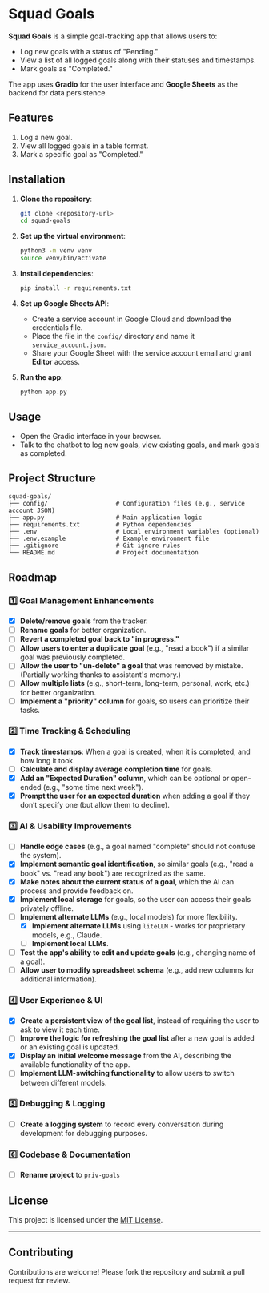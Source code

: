 
# Squad Goals

**Squad Goals** is a simple goal-tracking app that allows users to:
- Log new goals with a status of "Pending."
- View a list of all logged goals along with their statuses and timestamps.
- Mark goals as "Completed."

The app uses **Gradio** for the user interface and **Google Sheets** as the backend for data persistence.

## Features

1. Log a new goal.
2. View all logged goals in a table format.
3. Mark a specific goal as "Completed."

## Installation

1. **Clone the repository**:
   ```bash
   git clone <repository-url>
   cd squad-goals
   ```

2. **Set up the virtual environment**:
   ```bash
   python3 -m venv venv
   source venv/bin/activate
   ```

3. **Install dependencies**:
   ```bash
   pip install -r requirements.txt
   ```

4. **Set up Google Sheets API**:
   - Create a service account in Google Cloud and download the credentials file.
   - Place the file in the `config/` directory and name it `service_account.json`.
   - Share your Google Sheet with the service account email and grant **Editor** access.

5. **Run the app**:
   ```bash
   python app.py
   ```

## Usage

- Open the Gradio interface in your browser.
- Talk to the chatbot to log new goals, view existing goals, and mark goals as completed.

## Project Structure

```
squad-goals/
├── config/                   # Configuration files (e.g., service account JSON)
├── app.py                    # Main application logic
├── requirements.txt          # Python dependencies
├── .env                      # Local environment variables (optional)
├── .env.example              # Example environment file
├── .gitignore                # Git ignore rules
└── README.md                 # Project documentation
```

## Roadmap

### **1️⃣ Goal Management Enhancements**
- [x] **Delete/remove goals** from the tracker.
- [ ] **Rename goals** for better organization.
- [ ] **Revert a completed goal back to "in progress."**
- [ ] **Allow users to enter a duplicate goal** (e.g., "read a book") if a similar goal was previously completed.
- [ ] **Allow the user to "un-delete" a goal** that was removed by mistake. (Partially working thanks to assistant's memory.)
- [ ] **Allow multiple lists** (e.g., short-term, long-term, personal, work, etc.) for better organization.
- [ ] **Implement a "priority" column** for goals, so users can prioritize their tasks.

### **2️⃣ Time Tracking & Scheduling**
- [x] **Track timestamps**: When a goal is created, when it is completed, and how long it took.
- [ ] **Calculate and display average completion time** for goals.
- [x] **Add an "Expected Duration" column**, which can be optional or open-ended (e.g., "some time next week").
- [x] **Prompt the user for an expected duration** when adding a goal if they don’t specify one (but allow them to decline).

### **3️⃣ AI & Usability Improvements**
- [ ] **Handle edge cases** (e.g., a goal named "complete" should not confuse the system).
- [x] **Implement semantic goal identification**, so similar goals (e.g., "read a book" vs. "read any book") are recognized as the same.
- [x] **Make notes about the current status of a goal**, which the AI can process and provide feedback on.
- [x] **Implement local storage** for goals, so the user can access their goals privately offline.
- [ ] **Implement alternate LLMs** (e.g., local models) for more flexibility.
  - [x] **Implement alternate LLMs** using `liteLLM` - works for proprietary models, e.g., Claude.
  - [ ] **Implement local LLMs**.
- [ ] **Test the app's ability to edit and update goals** (e.g., changing name of a goal).
- [ ] **Allow user to modify spreadsheet schema** (e.g., add new columns for additional information).

### **4️⃣ User Experience & UI**
- [x] **Create a persistent view of the goal list**, instead of requiring the user to ask to view it each time.
- [ ] **Improve the logic for refreshing the goal list** after a new goal is added or an existing goal is updated.
- [x] **Display an initial welcome message** from the AI, describing the available functionality of the app.
- [ ] **Implement LLM-switching functionality** to allow users to switch between different models.

### **5️⃣ Debugging & Logging**
- [ ] **Create a logging system** to record every conversation during development for debugging purposes.

### **6️⃣ Codebase & Documentation**
- [ ] **Rename project** to `priv-goals`

## License

This project is licensed under the [MIT License](LICENSE).

---

## Contributing

Contributions are welcome! Please fork the repository and submit a pull request for review.
